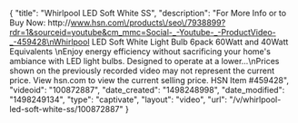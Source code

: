 {
    "title": "Whirlpool LED Soft White SS",
    "description": "For More Info or to Buy Now: http:\/\/www.hsn.com\/products\/seo\/7938899?rdr=1&sourceid=youtube&cm_mmc=Social-_-Youtube-_-ProductVideo-_-459428\nWhirlpool LED Soft White Light Bulb 6pack  60Watt and 40Watt Equivalents \nEnjoy energy efficiency without sacrificing your home's ambiance with LED light bulbs. Designed to operate at a lower...\nPrices shown on the previously recorded video may not represent the current price.  View hsn.com to view the current selling price. HSN Item #459428",
    "videoid": "100872887",
    "date_created": "1498248998",
    "date_modified": "1498249134",
    "type": "captivate",
    "layout": "video",
    "url": "\/v\/whirlpool-led-soft-white-ss\/100872887"
}